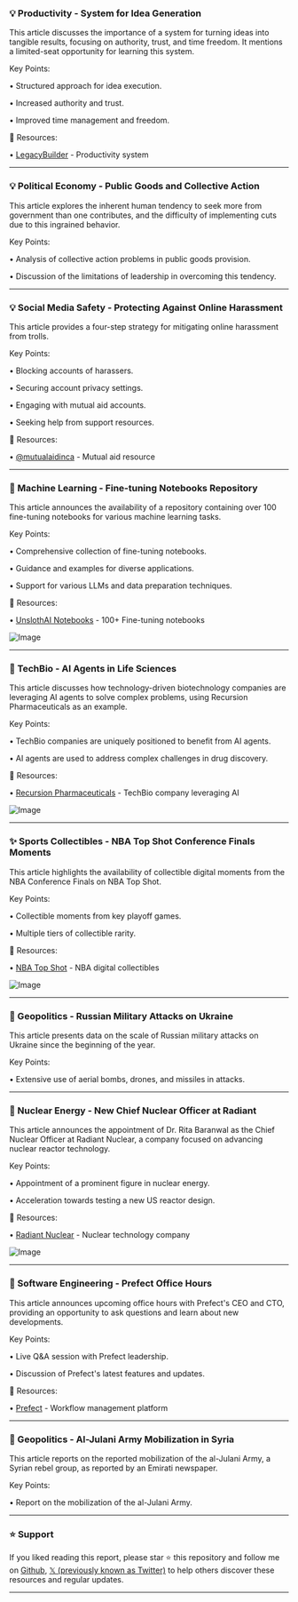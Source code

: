 ### 💡 Productivity - System for Idea Generation

This article discusses the importance of a system for turning ideas into tangible results, focusing on authority, trust, and time freedom.  It mentions a limited-seat opportunity for learning this system.


Key Points:

•  Structured approach for idea execution.

•  Increased authority and trust.

•  Improved time management and freedom.


🔗 Resources:

• [LegacyBuilder](https://x.com/LegacyBuilder__) -  Productivity system


---
### 💡 Political Economy - Public Goods and Collective Action

This article explores the inherent human tendency to seek more from government than one contributes, and the difficulty of implementing cuts due to this ingrained behavior.


Key Points:

•  Analysis of collective action problems in public goods provision.

•  Discussion of the limitations of leadership in overcoming this tendency.


---
### 💡 Social Media Safety - Protecting Against Online Harassment

This article provides a four-step strategy for mitigating online harassment from trolls.


Key Points:

•  Blocking accounts of harassers.

•  Securing account privacy settings.

•  Engaging with mutual aid accounts.

•  Seeking help from support resources.


🔗 Resources:

• [@mutualaidinca](https://x.com/mutualaidinca) - Mutual aid resource


---
### 🤖 Machine Learning - Fine-tuning Notebooks Repository

This article announces the availability of a repository containing over 100 fine-tuning notebooks for various machine learning tasks.


Key Points:

•  Comprehensive collection of fine-tuning notebooks.

•  Guidance and examples for diverse applications.

•  Support for various LLMs and data preparation techniques.


🔗 Resources:

• [UnslothAI Notebooks](https://github.com/unslothai/notebooks) -  100+ Fine-tuning notebooks

![Image](https://pbs.twimg.com/media/GsmlMnGawAArEUN?format=png&name=small)


---
### 🤖 TechBio - AI Agents in Life Sciences

This article discusses how technology-driven biotechnology companies are leveraging AI agents to solve complex problems, using Recursion Pharmaceuticals as an example.


Key Points:

•  TechBio companies are uniquely positioned to benefit from AI agents.

•  AI agents are used to address complex challenges in drug discovery.


🔗 Resources:

• [Recursion Pharmaceuticals](https://x.com/RecursionPharma) -  TechBio company leveraging AI


![Image](https://pbs.twimg.com/media/GshcluKXkAAiqVL?format=jpg&name=small)


---
### ✨ Sports Collectibles - NBA Top Shot Conference Finals Moments

This article highlights the availability of collectible digital moments from the NBA Conference Finals on NBA Top Shot.


Key Points:

•  Collectible moments from key playoff games.

•  Multiple tiers of collectible rarity.


🔗 Resources:

• [NBA Top Shot](https://x.com/NBATopShot) -  NBA digital collectibles


![Image](https://pbs.twimg.com/media/GsjQ8n3asAI_xA_?format=jpg&name=small)


---
### 🤖 Geopolitics - Russian Military Attacks on Ukraine

This article presents data on the scale of Russian military attacks on Ukraine since the beginning of the year.


Key Points:

•  Extensive use of aerial bombs, drones, and missiles in attacks.


---
### 🤖 Nuclear Energy - New Chief Nuclear Officer at Radiant

This article announces the appointment of Dr. Rita Baranwal as the Chief Nuclear Officer at Radiant Nuclear, a company focused on advancing nuclear reactor technology.


Key Points:

•  Appointment of a prominent figure in nuclear energy.

•  Acceleration towards testing a new US reactor design.


🔗 Resources:

• [Radiant Nuclear](https://x.com/RadiantNuclear) -  Nuclear technology company


![Image](https://pbs.twimg.com/media/GsieIdyasAYNSxS?format=jpg&name=small)


---
### 🚀 Software Engineering - Prefect Office Hours

This article announces upcoming office hours with Prefect's CEO and CTO, providing an opportunity to ask questions and learn about new developments.


Key Points:

•  Live Q&A session with Prefect leadership.

•  Discussion of Prefect's latest features and updates.


🔗 Resources:

• [Prefect](https://x.com/PrefectIO) -  Workflow management platform


---
### 🤖 Geopolitics - Al-Julani Army Mobilization in Syria

This article reports on the reported mobilization of the al-Julani Army, a Syrian rebel group, as reported by an Emirati newspaper.


Key Points:

•  Report on the mobilization of the al-Julani Army.


---

### ⭐️ Support

If you liked reading this report, please star ⭐️ this repository and follow me on [Github](https://github.com/Drix10), [𝕏 (previously known as Twitter)](https://x.com/DRIX_10_) to help others discover these resources and regular updates.

---